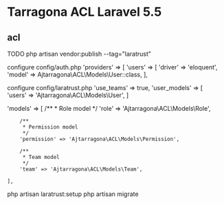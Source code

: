 # Tarragona ACL Laravel 5.5




## acl

TODO
php artisan vendor:publish --tag="laratrust"

configure config/auth.php
'providers' => [
        'users' => [
            'driver' => 'eloquent',
            'model' => Ajtarragona\ACL\Models\User::class,
        ],


configure config/laratrust.php
 'use_teams' => true,
 'user_models' => [
 	'users' => 'Ajtarragona\ACL\Models\User',
 ]

 'models' => [
        /**
         * Role model
         */
        'role' => 'Ajtarragona\ACL\Models\Role',

        /**
         * Permission model
         */
        'permission' => 'Ajtarragona\ACL\Models\Permission',

        /**
         * Team model
         */
        'team' => 'Ajtarragona\ACL\Models\Team',

    ],
php artisan laratrust:setup
php artisan migrate

